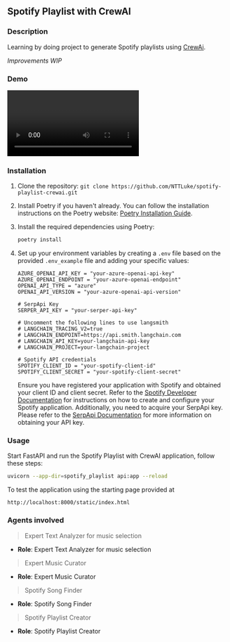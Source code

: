 ## Spotify Playlist with CrewAI

### Description

Learning by doing project to generate Spotify playlists using [CrewAi](https://github.com/joaomdmoura/crewAI).

_Improvements WIP_

### Demo

[<video/>](https://github.com/NTTLuke/spotify-playlist-crewai/assets/1864745/2e4b9e2b-9c3e-4b7b-acef-fb162c1df4c7)

### Installation

1. Clone the repository: `git clone https://github.com/NTTLuke/spotify-playlist-crewai.git`
2. Install Poetry if you haven't already. You can follow the installation instructions on the Poetry website: [Poetry Installation Guide](https://python-poetry.org/docs/#installation).
3. Install the required dependencies using Poetry:
   ```bash
   poetry install
   ```
4. Set up your environment variables by creating a `.env` file based on the provided `.env_example` file and adding your specific values:

   ```plaintext
   AZURE_OPENAI_API_KEY = "your-azure-openai-api-key"
   AZURE_OPENAI_ENDPOINT = "your-azure-openai-endpoint"
   OPENAI_API_TYPE = "azure"
   OPENAI_API_VERSION = "your-azure-openai-api-version"

   # SerpApi Key
   SERPER_API_KEY = "your-serper-api-key"

   # Uncomment the following lines to use langsmith
   # LANGCHAIN_TRACING_V2=true
   # LANGCHAIN_ENDPOINT=https://api.smith.langchain.com
   # LANGCHAIN_API_KEY=your-langchain-api-key
   # LANGCHAIN_PROJECT=your-langchain-project

   # Spotify API credentials
   SPOTIFY_CLIENT_ID = "your-spotify-client-id"
   SPOTIFY_CLIENT_SECRET = "your-spotify-client-secret"
   ```

   Ensure you have registered your application with Spotify and obtained your client ID and client secret. Refer to the [Spotify Developer Documentation](https://developer.spotify.com/documentation/general/guides/app-settings/) for instructions on how to create and configure your Spotify application. Additionally, you need to acquire your SerpApi key. Please refer to the [SerpApi Documentation](https://serpapi.com/) for more information on obtaining your API key.

### Usage

Start FastAPI and run the Spotify Playlist with CrewAI application, follow these steps:

```bash
uvicorn --app-dir=spotify_playlist api:app --reload
```

To test the application using the starting page provided at

```
http://localhost:8000/static/index.html
```

### Agents involved

> Expert Text Analyzer for music selection

- **Role**: Expert Text Analyzer for music selection

> Expert Music Curator

- **Role**: Expert Music Curator

> Spotify Song Finder

- **Role**: Spotify Song Finder

> Spotify Playlist Creator

- **Role**: Spotify Playlist Creator
